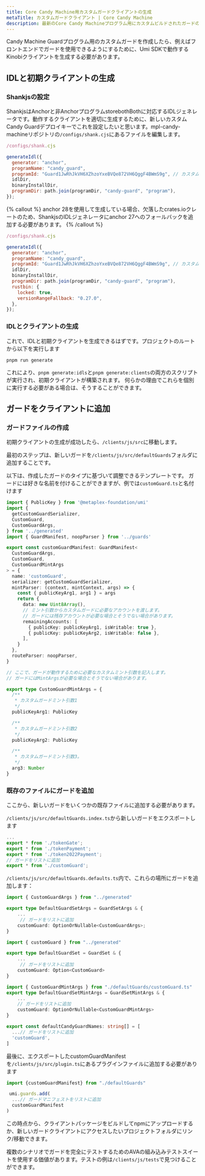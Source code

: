 ```yaml
---
title: Core Candy Machine用カスタムガードクライアントの生成
metaTitle: カスタムガードクライアント | Core Candy Machine
description: 最新のCore Candy Machineプログラム用にカスタムビルドされたガードのUmi互換クライアントを生成する方法を学びます。
---
```


Candy Machine Guardプログラム用のカスタムガードを作成したら、例えばフロントエンドでガードを使用できるようにするために、Umi SDKで動作するKinobiクライアントを生成する必要があります。

## IDLと初期クライアントの生成

### Shankjsの設定

ShankjsはAnchorと非AnchorプログラムstorebothBothに対応するIDLジェネレータです。動作するクライアントを適切に生成するために、新しいカスタムCandy Guardデプロイキーでこれを設定したいと思います。mpl-candy-machineリポジトリの`/configs/shank.cjs`にあるファイルを編集します。

```js
/configs/shank.cjs

generateIdl({
  generator: "anchor",
  programName: "candy_guard",
  programId: "Guard1JwRhJkVH6XZhzoYxeBVQe872VH6QggF4BWmS9g", // カスタムCandy Guardデプロイされたプログラムキー。
  idlDir,
  binaryInstallDir,
  programDir: path.join(programDir, "candy-guard", "program"),
});

```

{% callout %}
anchor 28を使用して生成している場合、欠落したcrates.ioクレートのため、ShankjsのIDLジェネレータにanchor 27へのフォールバックを追加する必要があります。
{% /callout %}

```js
/configs/shank.cjs

generateIdl({
  generator: "anchor",
  programName: "candy_guard",
  programId: "Guard1JwRhJkVH6XZhzoYxeBVQe872VH6QggF4BWmS9g", // カスタムCandy Guardデプロイされたプログラムキー。
  idlDir,
  binaryInstallDir,
  programDir: path.join(programDir, "candy-guard", "program"),
  rustbin: {
    locked: true,
    versionRangeFallback: "0.27.0",
  },
});

```

### IDLとクライアントの生成

これで、IDLと初期クライアントを生成できるはずです。プロジェクトのルートから以下を実行します

```shell
pnpm run generate
```

これにより、`pnpm generate:idls`と`pnpm generate:clients`の両方のスクリプトが実行され、初期クライアントが構築されます。
何らかの理由でこれらを個別に実行する必要がある場合は、そうすることができます。

## ガードをクライアントに追加

### ガードファイルの作成

初期クライアントの生成が成功したら、`/clients/js/src`に移動します。

最初のステップは、新しいガードを`/clients/js/src/defaultGuards`フォルダに追加することです。

以下は、作成したガードのタイプに基づいて調整できるテンプレートです。
ガードには好きな名前を付けることができますが、例では`customGuard.ts`と名付けます

```ts
import { PublicKey } from '@metaplex-foundation/umi'
import {
  getCustomGuardSerializer,
  CustomGuard,
  CustomGuardArgs,
} from '../generated'
import { GuardManifest, noopParser } from '../guards'

export const customGuardManifest: GuardManifest<
  CustomGuardArgs,
  CustomGuard,
  CustomGuardMintArgs
> = {
  name: 'customGuard',
  serializer: getCustomGuardSerializer,
  mintParser: (context, mintContext, args) => {
    const { publicKeyArg1, arg1 } = args
    return {
      data: new Uint8Array(),
      // ミント引数からカスタムガードに必要なアカウントを渡します。
      // ガードには残存アカウントが必要な場合とそうでない場合があります。
      remainingAccounts: [
        { publicKey: publicKeyArg1, isWritable: true },
        { publicKey: publicKeyArg2, isWritable: false },
      ],
    }
  },
  routeParser: noopParser,
}

// ここで、ガードが動作するために必要なカスタムミント引数を記入します。
// ガードにはMintArgsが必要な場合とそうでない場合があります。

export type CustomGuardMintArgs = {
  /**
   * カスタムガードミント引数1
   */
  publicKeyArg1: PublicKey

  /**
   * カスタムガードミント引数2
   */
  publicKeyArg2: PublicKey

  /**
   * カスタムガードミント引数3。
   */
  arg3: Number
}
```

### 既存のファイルにガードを追加

ここから、新しいガードをいくつかの既存ファイルに追加する必要があります。

`/clients/js/src/defaultGuards.index.ts`から新しいガードをエクスポートします

```ts
...
export * from './tokenGate';
export * from './tokenPayment';
export * from './token2022Payment';
// ガードをリストに追加
export * from './customGuard';
```

`/clients/js/src/defaultGuards.defaults.ts`内で、これらの場所にガードを追加します：

```ts
import { CustomGuardArgs } from "../generated"

export type DefaultGuardSetArgs = GuardSetArgs & {
    ...
     // ガードをリストに追加
    customGuard: OptionOrNullable<CustomGuardArgs>;
}
```

```ts
import { customGuard } from "../generated"

export type DefaultGuardSet = GuardSet & {
    ...
     // ガードをリストに追加
    customGuard: Option<CustomGuard>
}
```

```ts
import { CustomGuardMintArgs } from "./defaultGuards/customGuard.ts"
export type DefaultGuardSetMintArgs = GuardSetMintArgs & {
    ...
    // ガードをリストに追加
    customGuard: OptionOrNullable<CustomGuardMintArgs>
}
```

```ts
export const defaultCandyGuardNames: string[] = [
  ...// ガードをリストに追加
  'customGuard',
]
```

最後に、エクスポートしたcustomGuardManifestを`/clients/js/src/plugin.ts`にあるプラグインファイルに追加する必要があります

```ts
import {customGuardManifest} from "./defaultGuards"

 umi.guards.add(
  ...// ガードマニフェストをリストに追加
  customGuardManifest
)
```

この時点から、クライアントパッケージをビルドしてnpmにアップロードするか、新しいガードクライアントにアクセスしたいプロジェクトフォルダにリンク/移動できます。

複数のシナリオでガードを完全にテストするためのAVAの組み込みテストスイートを使用する価値があります。テストの例は`/clients/js/tests`で見つけることができます。